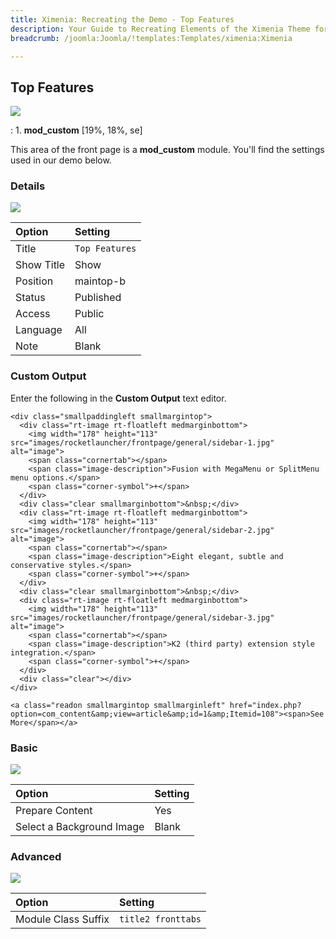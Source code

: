 ```yaml
---
title: Ximenia: Recreating the Demo - Top Features
description: Your Guide to Recreating Elements of the Ximenia Theme for Joomla
breadcrumb: /joomla:Joomla/!templates:Templates/ximenia:Ximenia

---
```


Top Features
-----
![][demo]

:   1. **mod_custom** [19%, 18%, se]

This area of the front page is a **mod_custom** module. You'll find the settings used in our demo below.

### Details
![][demo2]

| Option     | Setting        |  
| :--------- | :------------- |  
| Title      | `Top Features` |  
| Show Title | Show           |  
| Position   | maintop-b      |  
| Status     | Published      |  
| Access     | Public         |  
| Language   | All            |  
| Note       | Blank          |  

### Custom Output
Enter the following in the **Custom Output** text editor.

~~~
<div class="smallpaddingleft smallmargintop">
  <div class="rt-image rt-floatleft medmarginbottom">
    <img width="178" height="113" src="images/rocketlauncher/frontpage/general/sidebar-1.jpg" alt="image">
    <span class="cornertab"></span>
    <span class="image-description">Fusion with MegaMenu or SplitMenu menu options.</span>
    <span class="corner-symbol">+</span>    
  </div>
  <div class="clear smallmarginbottom">&nbsp;</div>
  <div class="rt-image rt-floatleft medmarginbottom">
    <img width="178" height="113" src="images/rocketlauncher/frontpage/general/sidebar-2.jpg" alt="image">
    <span class="cornertab"></span>
    <span class="image-description">Eight elegant, subtle and conservative styles.</span>
    <span class="corner-symbol">+</span>    
  </div>
  <div class="clear smallmarginbottom">&nbsp;</div>
  <div class="rt-image rt-floatleft medmarginbottom">
    <img width="178" height="113" src="images/rocketlauncher/frontpage/general/sidebar-3.jpg" alt="image">
    <span class="cornertab"></span>
    <span class="image-description">K2 (third party) extension style integration.</span>
    <span class="corner-symbol">+</span>    
  </div>
  <div class="clear"></div>
</div>

<a class="readon smallmargintop smallmarginleft" href="index.php?option=com_content&amp;view=article&amp;id=1&amp;Itemid=108"><span>See More</span></a>
~~~

### Basic
![][demo3]

| Option                    | Setting |  
| :------------------------ | :------ |  
| Prepare Content           | Yes     |  
| Select a Background Image | Blank   |

### Advanced
![][demo4]

| Option              | Setting            |  
| :------------------ | :----------------- |  
| Module Class Suffix | `title2 fronttabs` |  

[demo]: assets/demo_5.jpeg
[demo2]: assets/interview_1.jpeg
[demo3]: assets/interview_2.jpeg
[demo4]: assets/interview_3.jpeg